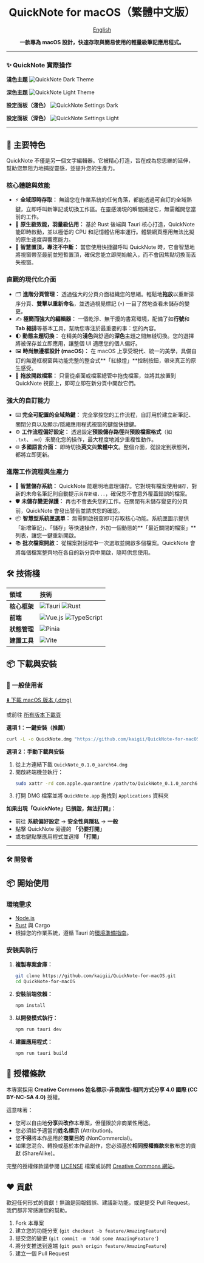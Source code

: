 <div align="center">

# QuickNote for macOS（繁體中文版）

[English](./README.md)

**一款專為 macOS 設計，快速存取與簡易使用的輕量級筆記應用程式。**

</div>

---

### ✨ **QuickNote 實際操作**

**淺色主題**
![QuickNote Dark Theme](https://github.com/user-attachments/assets/8eda5e60-601d-467c-8861-0eb536d9e58c)

**深色主題**
![QuickNote Light Theme](https://github.com/user-attachments/assets/355d944b-36b7-40d5-9959-40ca30dc9370)

**設定面板（淺色）**
![QuickNote Settings Dark](https://github.com/user-attachments/assets/27a36411-048e-4f71-b339-1c85b1eda738)

**設定面板（深色）**
![QuickNote Settings Light](https://github.com/user-attachments/assets/6c5bb556-3701-46e8-8cc3-5a476a1accf1)

---

## 🚀 主要特色

QuickNote 不僅是另一個文字編輯器。它被精心打造，旨在成為您思維的延伸，幫助您無阻力地捕捉靈感，並提升您的生產力。

### 核心體驗與效能
*   ⚡️ **全域即時存取：** 無論您在作業系統的任何角落，都能透過可自訂的全域熱鍵，立即呼叫新筆記或切換工作區。在靈感湧現的瞬間捕捉它，無需離開您當前的工作。
*   💨 **原生級效能，羽量級佔用：** 基於 Rust 後端與 Tauri 核心打造，QuickNote 能即時啟動，並以極低的 CPU 和記憶體佔用率運行。體驗網頁應用無法比擬的原生速度與響應能力。
*   🧠 **智慧置頂，專注不中斷：** 當您使用快捷鍵呼叫 QuickNote 時，它會智慧地將視窗帶至最前並短暫置頂，確保您能立即開始輸入，而不會因焦點切換而丟失視窗。

### 直觀的現代化介面
*   🗂️ **進階分頁管理：** 透過強大的分頁介面組織您的思緒。輕鬆地**拖放**以重新排序分頁、**雙擊以重新命名**，並透過視覺標記 (`•`) 一目了然地查看未儲存的變更。
*   ✍️ **極簡而強大的編輯器：** 一個乾淨、無干擾的書寫環境，配備了如**行號**和**Tab 縮排**等基本工具，幫助您專注於最重要的事：您的內容。
*   🌓 **動態主題切換：** 在精美的**淺色**與舒適的**深色**主題之間無縫切換。您的選擇將被保存並立即應用，讓整個 UI 適應您的個人偏好。
*   🖼️ **時尚無邊框設計 (macOS)：** 在 macOS 上享受現代、統一的美學，具備自訂的無邊框視窗與功能完整的整合式**「紅綠燈」**控制按鈕，帶來真正的原生感受。
*   📂 **拖放開啟檔案：** 只需從桌面或檔案總管中拖曳檔案，並將其放置到 QuickNote 視窗上，即可立即在新分頁中開啟它們。

### 強大的自訂能力
*   ⌨️ **完全可配置的全域熱鍵：** 完全掌控您的工作流程，自訂用於建立新筆記、關閉分頁以及顯示/隱藏應用程式視窗的鍵盤快捷鍵。
*   ⚙️ **工作流程偏好設定：** 透過設定**預設儲存路徑**與**預設檔案格式**（如 `.txt`、`.md`）來簡化您的操作，最大程度地減少重複性動作。
*   🌐 **多國語言介面：** 即時切換**英文**與**繁體中文**。整個介面，從設定到狀態列，都將立即更新。

### 進階工作流程與生產力
*   💾 **智慧儲存系統：** QuickNote 能聰明地處理儲存。它對現有檔案使用`儲存`，對新的未命名筆記則自動提示`另存新檔...`，確保您不會意外覆蓋錯誤的檔案。
*   🛡️ **未儲存變更保護：** 再也不會丟失您的工作。在關閉有未儲存變更的分頁前，QuickNote 會發出警告並請求您的確認。
*   📦 **智慧型系統匣選單：** 無需開啟視窗即可存取核心功能。系統匣圖示提供「新增筆記」、「儲存」等快速操作，外加一個動態的**「最近關閉的檔案」**列表，讓您一鍵重新開啟。
*   📚 **批次檔案開啟：** 從檔案對話框中一次選取並開啟多個檔案。QuickNote 會將每個檔案整齊地在各自的新分頁中開啟，隨時供您使用。

## 🛠️ 技術棧

| 領域       | 技術                                                                                                                                                                                                     |
| :--------- | :----------------------------------------------------------------------------------------------------------------------------------------------------------------------------------------------------------- |
| **核心框架** | ![Tauri](https://img.shields.io/badge/Tauri-24C8DB?logo=tauri&logoColor=white) ![Rust](https://img.shields.io/badge/Rust-DEA584?logo=rust&logoColor=white)                                                      |
| **前端**     | ![Vue.js](https://img.shields.io/badge/Vue.js-4FC08D?logo=vue.js&logoColor=white) ![TypeScript](https://img.shields.io/badge/TypeScript-3178C6?logo=typescript&logoColor=white)                               |
| **狀態管理** | ![Pinia](https://img.shields.io/badge/Pinia-FFD700?logo=pinia&logoColor=black)                                                                                                                                 |
| **建置工具** | ![Vite](https://img.shields.io/badge/Vite-646CFF?logo=vite&logoColor=white)                                                                                                                                     |

## 📦 下載與安裝

### 🚀 一般使用者

[⬇️ 下載 macOS 版本 (.dmg)](https://github.com/kaigii/QuickNote-for-macOS/releases/tag/v0.1.0)

或前往 [所有版本下載頁](https://github.com/kaigii/QuickNote-for-macOS/releases)

**選項 1：一鍵安裝（推薦）**
```bash
curl -L -o QuickNote.dmg "https://github.com/kaigii/QuickNote-for-macOS/releases/latest/download/QuickNote_0.1.0_aarch64.dmg" && sudo xattr -rd com.apple.quarantine QuickNote.dmg && open QuickNote.dmg
```

**選項 2：手動下載與安裝**
1. 從上方連結下載 `QuickNote_0.1.0_aarch64.dmg`
2. 開啟終端機並執行：
   ```bash
   sudo xattr -rd com.apple.quarantine /path/to/QuickNote_0.1.0_aarch64.dmg
   ```
3. 打開 DMG 檔案並將 `QuickNote.app` 拖拽到 `Applications` 資料夾

**如果出現「QuickNote」已損毀，無法打開」：**
- 前往 **系統偏好設定** → **安全性與隱私** → **一般**
- 點擊 QuickNote 旁邊的 **「仍要打開」**
- 或右鍵點擊應用程式並選擇 **「打開」**

---

### 🛠️ 開發者

## 📦 開始使用

### 環境需求

-   [Node.js](https://nodejs.org/en/)
-   [Rust](https://www.rust-lang.org/tools/install) 與 Cargo
-   根據您的作業系統，遵循 Tauri 的[環境準備指南](https://tauri.app/v1/guides/getting-started/prerequisites)。

### 安裝與執行

1.  **複製專案倉庫：**
    ```bash
    git clone https://github.com/kaigii/QuickNote-for-macOS.git
    cd QuickNote-for-macOS
    ```

2.  **安裝前端依賴：**
    ```bash
    npm install
    ```

3.  **以開發模式執行：**
    ```bash
    npm run tauri dev
    ```

4.  **建置應用程式：**
    ```bash
    npm run tauri build
    ```

## 📜 授權條款

本專案採用 **Creative Commons 姓名標示-非商業性-相同方式分享 4.0 國際 (CC BY-NC-SA 4.0)** 授權。

這意味著：
-   您可以自由地**分享**與**改作**本專案，但僅限於非商業性用途。
-   您必須給予適當的**姓名標示** (Attribution)。
-   您**不得**將本作品用於**商業目的** (NonCommercial)。
-   如果您混合、轉換或基於本作品創作，您必須基於**相同授權條款**來散布您的貢獻 (ShareAlike)。

完整的授權條款請參閱 [LICENSE](LICENSE) 檔案或訪問 [Creative Commons 網站](https://creativecommons.org/licenses/by-nc-sa/4.0/deed.zh_TW)。

## ❤️ 貢獻

歡迎任何形式的貢獻！無論是回報錯誤、建議新功能，或是提交 Pull Request，我們都非常感謝您的幫助。

1.  Fork 本專案
2.  建立您的功能分支 (`git checkout -b feature/AmazingFeature`)
3.  提交您的變更 (`git commit -m 'Add some AmazingFeature'`)
4.  將分支推送到遠端 (`git push origin feature/AmazingFeature`)
5.  建立一個 Pull Request 